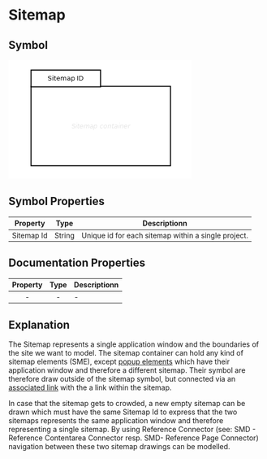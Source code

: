 # Sitemap

## Symbol
![image](smd-sitemap.png)

## Symbol Properties

| Property | Type | Descriptionn|
|:----------:|:------:|-------------|
| Sitemap Id | String | Unique id for each sitemap within a single project. |

## Documentation Properties
| Property | Type | Descriptionn|
|:----------:|:------:|-------------|
| - | - | - |

## Explanation
The Sitemap represents a single application window and the boundaries of the site we want to model.
The sitemap container can hold any kind of sitemap elements (SME), except [popup elements](../smd-popup/README.md) which have their application window and therefore a different sitemap. Their symbol are therefore draw outside of the sitemap symbol, but connected via an [associated link](../smd-associated-link/README.md) with the a link within the sitemap.

In case that the sitemap gets to crowded, a new empty sitemap can be drawn which must have the same Sitemap Id to express that the two sitemaps represents the same application window and therefore representing a single sitemap. By using Reference Connector (see: SMD - Reference Contentarea Connector resp. SMD- Reference Page Connector) navigation between these two sitemap drawings can be modelled.
